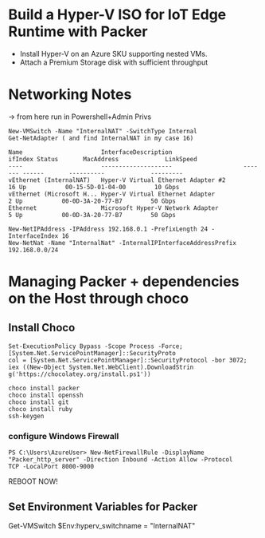 # Build a Hyper-V ISO for IoT Edge Runtime with Packer

* Install Hyper-V on an Azure SKU supporting nested VMs.
* Attach a Premium Storage disk with sufficient throughput 

# Networking Notes
-> from here run in Powershell+Admin Privs

````
New-VMSwitch -Name "InternalNAT" -SwitchType Internal
Get-NetAdapter ( and find InternalNAT in my case 16)

Name                      InterfaceDescription                    ifIndex Status       MacAddress             LinkSpeed
----                      --------------------                    ------- ------       ----------             ---------
vEthernet (InternalNAT)   Hyper-V Virtual Ethernet Adapter #2          16 Up           00-15-5D-01-04-00        10 Gbps
vEthernet (Microsoft H... Hyper-V Virtual Ethernet Adapter              2 Up           00-0D-3A-20-77-B7        50 Gbps
Ethernet                  Microsoft Hyper-V Network Adapter             5 Up           00-0D-3A-20-77-B7        50 Gbps
````

````
New-NetIPAddress -IPAddress 192.168.0.1 -PrefixLength 24 -InterfaceIndex 16
New-NetNat -Name "InternalNat" -InternalIPInterfaceAddressPrefix 192.168.0.0/24
````

# Managing Packer + dependencies on the Host through choco

## Install Choco
````
Set-ExecutionPolicy Bypass -Scope Process -Force; [System.Net.ServicePointManager]::SecurityProto
col = [System.Net.ServicePointManager]::SecurityProtocol -bor 3072; iex ((New-Object System.Net.WebClient).DownloadStrin
g('https://chocolatey.org/install.ps1'))
````

````
choco install packer
choco install openssh
choco install git
choco install ruby
ssh-keygen
````
### configure Windows Firewall
````
PS C:\Users\AzureUser> New-NetFirewallRule -DisplayName "Packer_http_server" -Direction Inbound -Action Allow -Protocol
TCP -LocalPort 8000-9000
````

REBOOT NOW!

## Set Environment Variables for Packer
Get-VMSwitch
$Env:hyperv_switchname = "InternalNAT"

